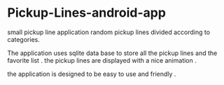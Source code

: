 Pickup-Lines-android-app
========================

small pickup line application random pickup lines divided according to categories.

The application uses sqlite data base to store all the pickup lines and the favorite list .
the pickup lines are displayed with a nice animation .

the application is designed to be easy to use and friendly .


